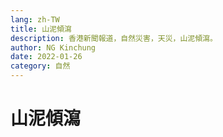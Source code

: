 ```yaml
---
lang: zh-TW
title: 山泥傾瀉
description: 香港新聞報道，自然災害，天災，山泥傾瀉。
author: NG Kinchung
date: 2022-01-26
category: 自然
---
```


# 山泥傾瀉